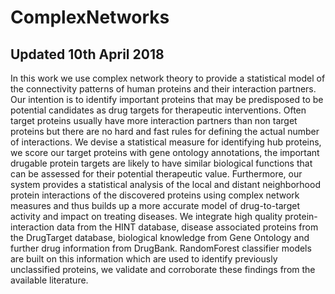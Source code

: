 # ComplexNetworks
## Updated 10th April 2018

In this work we use complex network theory to provide a statistical model of the connectivity patterns of human proteins and their interaction partners. Our intention is to identify important proteins that may be predisposed to be potential candidates as drug targets for  therapeutic interventions. Often target proteins usually have more interaction partners than non target proteins but there are no hard and fast rules for defining the actual number of interactions. We devise a statistical measure for identifying hub proteins,  we score our target proteins with gene ontology annotations, the important drugable protein targets are likely to have similar biological functions that can be assessed for their potential therapeutic value. Furthermore, our system provides a statistical analysis of the local and distant neighborhood protein interactions of the discovered proteins using complex network measures and thus builds up a more accurate model of drug-to-target activity and impact on treating diseases. We integrate high quality protein-interaction data from the HINT database,  disease associated proteins from the DrugTarget database, biological knowledge from Gene Ontology and further drug information from DrugBank. RandomForest classifier models are built on this information which are used to identify previously unclassified proteins, we validate and corroborate these findings from the available literature.
